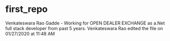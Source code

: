 # first_repo
Venkateswara Rao Gadde - Working for OPEN DEALER EXCHANGE as a.Net full stack developer from past 5 years.
Venkateswara Rao edited the file on 01/27/2020 at 11:48 AM